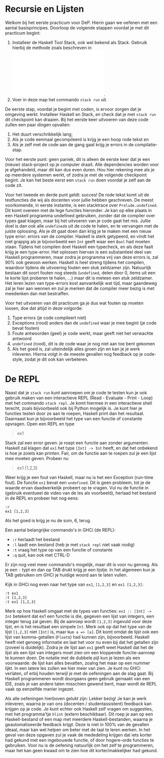 # Recursie en Lijsten

Welkom bij het eerste practicum voor DeP. Hierin gaan we oefenen met een aantal basisprincipes. Doorloop de volgende stappen voordat je met dit practicum begint:

1. Installeer de Haskell Tool Stack, ook wel bekend als Stack. Gebruik hierbij de methode zoals beschreven in ![de Stackhandleiding](../STACK.md).
2. Voer in deze map het commando `stack run` uit.

De eerste stap, voordat je begint met coden, is ervoor zorgen dat je omgeving werkt. Installeer Haskell en Stack, en check dat je met `stack run` dit checkpoint kan draaien.
Bij het eerste keer uitvoeren van deze code zullen een paar dingen opvallen:

1. Het duurt verschrikkelijk lang;
2. Als je code eenmaal gecompileerd is krijg je een hoop rode tekst en
3. Als je zelf met de code aan de gang gaat krijg je errors in de compilatie-stap.

Voor het eerste punt: geen paniek, dit is alleen de eerste keer dat je een (nieuw) stack-project op je computer draait. Alle dependencies worden voor je afgehandeld, maar dit kan dus even duren. Hou hier rekening mee als je op meerdere systemen werkt, of zodra je met de volgende checkpoint begint. Je kan het beste eerst een `stack run` doen voordat je zelf aan de code zit.

Voor het tweede en derde punt geldt: succes! De rode tekst komt uit de testfuncties die wij als docenten voor jullie hebben geschreven. De meest voorkomende, in eerste instantie, is een stacktrace over `Prelude.undefined`. Dit komt overeen met de lege functies hieronder. Je kan op elke plaats in een Haskell programma undefined gebruiken, zonder dat de compiler over types gaat klagen, maar bij het uitvoeren van je code gaat het mis. Jullie doel is dan ook alle `undefined`s uit de code te halen, en te vervangen met de juiste oplossing.
Als je dit gaat doen dan krijg je te maken met een nieuw type error: errors van de compiler. Haskell is sterk getypeerd, en vindt het niet grappig als je bijvoorbeeld een `Int` geeft waar een `Bool` had moeten staan. Tijdens het compilen doet Haskell een typecheck, en als deze faalt krijg je een type-error. Het oplossen hiervan is een substantieel deel van Haskell programmeren, maar zodra je programma vrij van deze errors is, zal 90% ook gewoon werken. Haskell is heel streng tijdens het compilen, waardoor tijdens de uitvoering fouten een stuk zeldzamer zijn. Natuurlijk bestaan dit soort fouten nog steeds (`undefined`, delen door 0, items uit een te korte lijst proberen te halen, ...) maar dit is meteen een stuk zeldzamer. Het leren lezen van type-errors kost aanvankelijk wat tijd, maar gaandeweg zal je hier aan wennen en zul je merken dat de compiler meer bezig is met meedenken dan met bestraffen.
 
Voor het uitvoeren van dit practicum ga je dus wat fouten op moeten lossen, doe dat altijd in deze volgorde:
1. Type errors (je code compileert niet)
2. Exceptions (rood) anders dan de `undefined` waar je mee begint (je code bevat fouten)
3. Foute antwoorden (geel) je code werkt, maar geeft niet het verwachte antwoord
4. `undefined` (rood), dit is de code waar je nog niet aan toe bent gekomen
5. Als het goed is, zal uiteindelijk alles groen zijn en kan je je werk inleveren. Hierna volgt in de meeste gevallen nog feedback op je code-style, zodat je dit ook kan verbeteren.

# De REPL
Naast dat je `stack run` kunt aanroepen om je code te testen kun je ook gebruik maken van een interactieve REPL (Read - Evaluate - Print - Loop) met het commando `stack repl`. Je komt hiermee in een interactieve shell terecht, zoals bijvoorbeeld ook bij Python mogelijk is. Je kunt hier je functies testen door ze aan te roepen, Haskell print dan het resultaat. Daarnaast kun je bijvoorbeeld het type van een functie of constante opvragen. Open een REPL en type

> ex1

Stack zal een error geven: je roept een functie aan zonder argumenten. Haskell zal klagen dat `ex1` het type `[Int] -> Int` heeft, en dat het onbekend is hoe je zoiets kan printen.
Fair, om de functie aan te roepen zul je een lijst mee moeten geven. Probeer nu

> ex1 [1,2,3]

Weer krijg je een fout van Haskell, maar nu is het een Exception (run-time fout). De functie `ex1` bevat een `undefined`. Dit is geen probleem, tot je de waarde ervan daadwerkelijk probeert op te vragen. Vul nu de functie in (gebruik eventueel de video van de les als voorbeeld), herlaad het bestand in de REPL en probeer het nog eens:

```
:r
ex1 [1,2,3]
```

Als het goed is krijg je nu de som, 6, terug.

Een aantal belangrijke commando's in GHCi (de REPL):
 - `:r`    herlaadt het bestand
 - `:l`    laadt een bestand (heb je met `stack repl` niet vaak nodig)
 - `:t`    vraag het type op van een functie of constante
 - `:q`    quit, kan ook met CTRL-D

Er zijn nog veel meer commando's mogelijk, maar dit is voor nu genoeg. Als je een `:` typt en dan op TAB drukt krijg je een lijstje. In het algemeen kun je TAB gebruiken om GHCi je huidige woord aan te laten vullen.

Kijk in GHCi nog even naar het type van `ex1`, `[1,2,3]` en `ex1 [1,2,3]`:

```
:t ex1
:t [1,2,3]
:t ex1 [1,2,3]
```

Merk op hoe Haskell omgaat met de types van functies: `ex1 :: [Int] -> Int` betekent dat ex1 een functie is die, gegeven een lijst van integers, een integer terug zal geven. Bij de aanroep wordt `[1,2,3]` ingevuld voor deze lijst, en is het resultaat een simpele `Int`. Merk ook op dat het type van de lijst `[1,2,3]` niet `[Int]` is, maar `Num a => [a]`. Dit komt omdat de lijst ook een lijst van komma-getallen (`Float`s) had kunnen zijn, bijvoorbeeld. Haskell heeft niet genoeg informatie en laat het voor nu even bij dat het getallen zijn (zoveel is duidelijk). Zodra je de lijst aan `ex1` geeft weet Haskell dat het de lijst als een lijst van integers moet zien om een kloppende functie-aanroep te kunnen doen. De notatie met de dubbele pijl kun je lezen als een voorwaarde: de lijst kan alles bevatten, zoalng het maar op een nummer lijkt. In een latere les zullen we hier meer van zien.
Je kunt nu GHCi verlaten, of erbij houden terwijl je met de oefeningen aan de slag gaat. Bij Haskell programmeren wordt doorgaans geen gebruik gemaakt van een IDE, zoals je van andere talen misschien gewend bent, maar wordt de REPL vaak op eenzelfde manier ingezet.

Als alle oefeningen hierboven gelukt zijn: Lekker bezig! Je kan je werk inleveren, waarna je van ons (docenten / studentassistent) feedback kan krijgen op je code. Je kunt echter ook Haskell zelf vragen om suggesties, met het programma'tje `hlint` (extern beschikbaar). Dit roep je aan op een Haskell-bestand of een map met meerdere Haskell-bestanden, waarna je geautomatiseerde feedback krijgt. Deze is niet in 100% van de gevallen ideaal, maar kan wel helpen om beter met de taal te leren werken. In het geval van deze opgaven zul je vaak de mededeling krijgen dat iets korter had gekund met een ingebouwde functie, of door hogere-orde functies te gebruiken. Voor nu is de oefening natuurlijk om het zelf te programmeren, maar het kan geen kwaad om te zien hoe dit korter/makkelijker had gekund.
